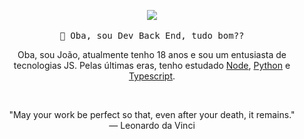 <p align="center">
  <img src="https://media1.tenor.com/images/e90e6ced05e7e96a17cf66866b4031cd/tenor.gif?itemid=16368928 width="px">
   <br><br>
  <samp>
    👋 Oba, sou Dev Back End, tudo bom??
  </samp>
  
</p>

<!-- ABOUT OF ME -->
<p align="center" style="text-align: center;">
  Oba, sou João, atualmente tenho 18 anos e sou um entusiasta de tecnologias JS.
  Pelas últimas eras, tenho estudado <a href="https://nodejs.org/en/">Node</a>, <a href="https://www.python.org/">Python</a> e <a href="https://www.typescriptlang.org/">Typescript</a>.
</p>
<!-- QUOTE -->
<br>
<p align="center">
"May your work be perfect so that, even after your death, it remains."
<br>
― Leonardo da Vinci
</p>
<br>